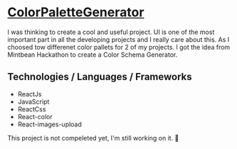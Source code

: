 # [ColorPaletteGenerator](https://yasamanloghmani.github.io/ColorPaletteGenerator/ )


I was thinking to create a cool and useful project. UI is one of the most important part in all the developing projects and I really care about this. As I choosed tow differenet color pallets for 2 of my projects. I got the idea from Mintbean Hackathon to create a Color Schema Generator. 

## Technologies / Languages / Frameworks

- ReactJs
- JavaScript 
- ReactCss
- React-color
- React-images-upload

This project is not compeleted yet, I'm still working on it. 👋 
